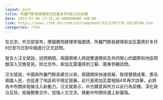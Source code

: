 ```yaml
---
layout: post
title: 所羅門群島總理索加瓦雷本月9至15日訪華
date: 2023-07-06 17:25:19.000000000 +08:00
link: https://news.rthk.hk/rthk/ch/component/k2/1707776-20230706.htm
categories: rthk
---
```


在北京，外交部宣布，應國務院總理李強邀請，所羅門群島總理索加瓦雷將於本月9日至15日對中國進行正式訪問。

發言人汪文斌說，訪問期間，兩國領導人將就雙邊關係及共同關心的國際和地區問題深入交換意見。除北京外，索加瓦雷還將到江蘇、廣東參觀訪問。

汪文斌說，中國與所羅門群島建交以來，兩國關係快速發展，取得豐碩成果，惠及兩國人民，也促進了地區和平穩定發展。此行是索加瓦雷相隔4年再次訪華，必將為中所關係發展注入新動力。汪文斌表示，中方願意與所方以此行為契機，深化政治互信，拓展務實合作，加強人文交流，推動中所關係邁上新臺階。
